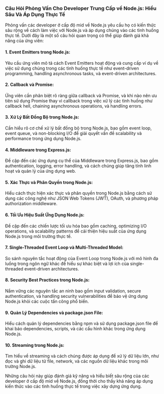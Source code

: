 ### Câu Hỏi Phỏng Vấn Cho Developer Trung Cấp về Node.js: Hiểu Sâu Và Áp Dụng Thực Tế

Phỏng vấn các developer ở cấp độ mid về Node.js yêu cầu họ có kiến thức sâu rộng về cách làm việc với Node.js và áp dụng chúng vào các tình huống thực tế. Dưới đây là một số câu hỏi quan trọng có thể giúp đánh giá khả năng của ứng viên:

#### 1. Event Emitters trong Node.js:

Yêu cầu ứng viên mô tả cách Event Emitters hoạt động và cung cấp ví dụ về việc sử dụng chúng trong các tình huống thực tế như event-driven programming, handling asynchronous tasks, và event-driven architectures.

#### 2. Callback và Promise:

Ứng viên cần phân biệt rõ ràng giữa callback và Promise, và khi nào nên ưu tiên sử dụng Promise thay vì callback trong việc xử lý các tình huống như callback hell, chaining asynchronous operations, và handling errors.

#### 3. Xử Lý Bất Đồng Bộ trong Node.js:

Cần hiểu rõ cơ chế xử lý bất đồng bộ trong Node.js, bao gồm event loop, event queue, và non-blocking I/O để giải quyết vấn đề scalability và performance trong ứng dụng Node.js.

#### 4. Middleware trong Express.js:

Đề cập đến các ứng dụng cụ thể của Middleware trong Express.js, bao gồm authentication, logging, error handling, và cách chúng giúp tăng tính linh hoạt và quản lý của ứng dụng web.

#### 5. Xác Thực và Phân Quyền trong Node.js:

Hiểu cách thực hiện xác thực và phân quyền trong Node.js bằng cách sử dụng các công nghệ như JSON Web Tokens (JWT), OAuth, và phương pháp authorization middleware.

#### 6. Tối Ưu Hiệu Suất Ứng Dụng Node.js:

Đề cập đến các chiến lược tối ưu hóa bao gồm caching, optimizing I/O operations, và scalability patterns để cải thiện hiệu suất của ứng dụng Node.js trong môi trường thực tế.

#### 7. Single-Threaded Event Loop và Multi-Threaded Model:

So sánh nguyên tắc hoạt động của Event Loop trong Node.js với mô hình đa luồng trong ngôn ngữ khác để hiểu sự khác biệt và lợi ích của single-threaded event-driven architectures.

#### 8. Security Best Practices trong Node.js:

Nắm vững các nguyên tắc an ninh bao gồm input validation, secure authentication, và handling security vulnerabilities để bảo vệ ứng dụng Node.js khỏi các cuộc tấn công phổ biến.

#### 9. Quản Lý Dependencies và package.json File:

Hiểu cách quản lý dependencies bằng npm và sử dụng package.json file để khai báo dependencies, scripts, và các cấu hình khác trong ứng dụng Node.js.

#### 10. Streaming trong Node.js:

Tìm hiểu về streaming và cách chúng được áp dụng để xử lý dữ liệu lớn, như đọc và ghi dữ liệu từ file, network, và các nguồn dữ liệu khác trong môi trường Node.js.

Những câu hỏi này giúp đánh giá kỹ năng và hiểu biết sâu rộng của các developer ở cấp độ mid về Node.js, đồng thời cho thấy khả năng áp dụng kiến thức vào các tình huống thực tế trong việc xây dựng ứng dụng.
